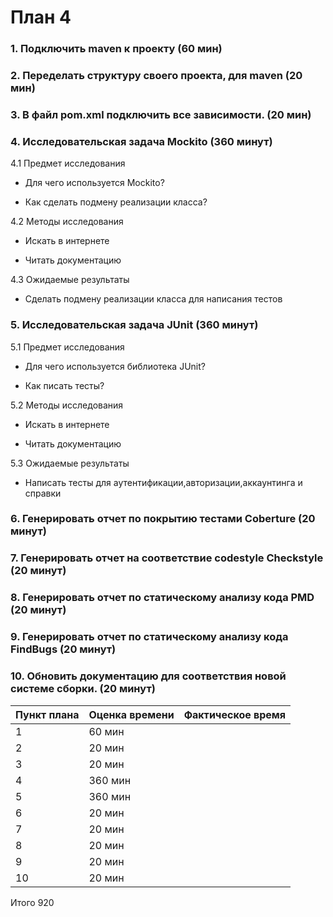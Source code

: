 # План 4

### 1. Подключить maven к проекту (60 мин)

### 2. Переделать структуру своего проекта, для maven (20 мин)

### 3. В файл pom.xml подключить все зависимости. (20 мин)

### 4. Исследовательская задача Mockito (360 минут)

4.1 Предмет исследования

* Для чего используется Mockito?

* Как сделать подмену реализации класса?

4.2 Методы исследования

* Искать в интернете 

* Читать документацию

4.3 Ожидаемые результаты

* Сделать подмену реализации класса для написания тестов

### 5. Исследовательская задача JUnit (360 минут)

5.1 Предмет исследования

* Для чего используется библиотека JUnit?

* Как писать тесты?

5.2 Методы исследования

* Искать в интернете 

* Читать документацию

5.3 Ожидаемые результаты

* Написать тесты для аутентификации,авторизации,аккаунтинга и справки 

### 6. Генерировать отчет по покрытию тестами Coberture (20 минут)

### 7. Генерировать отчет на соответствие codestyle Checkstyle (20 минут)

### 8. Генерировать отчет по статическому анализу кода PMD (20 минут)

### 9. Генерировать отчет по статическому анализу кода FindBugs (20 минут)

### 10. Обновить документацию для соответствия новой системе сборки. (20 минут)

Пункт плана|Оценка времени  | Фактическое время
-----------|----------------|----------------
 1	|     60 мин     |                
 2         |     20 мин     |                
 3         |     20 мин     |                
 4         |     360 мин    |                
 5	|     360 мин    |                
 6	|     20 мин     |                
 7         |     20 мин     |                
 8         |     20 мин     |                
 9         |     20 мин     |                
 10	|     20 мин     |                

Итого	920
